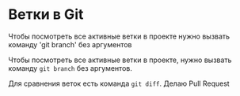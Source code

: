 # Ветки в Git
Чтобы посмотреть все активные ветки в проекте нужно вызвать команду 'git branch' без аргументов

Чтобы посмотреть все активные ветки в проекте, нужно вызвать команду `git branch` без аргументов. 

Для сравнения веток есть команда `git diff`. 
Делаю Pull Request
